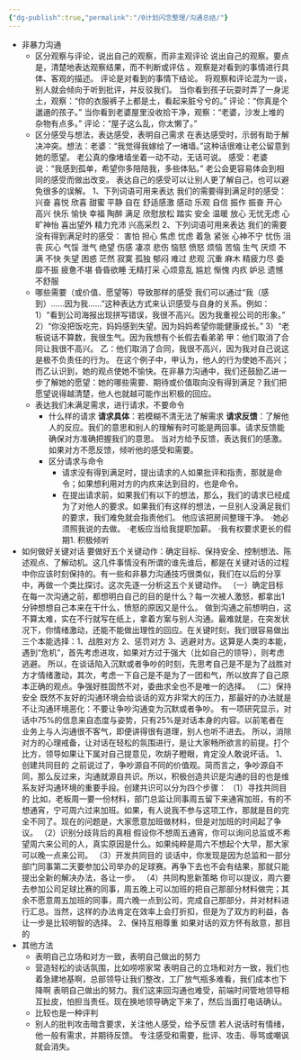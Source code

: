 ```yaml
---
{"dg-publish":true,"permalink":"/0计划闪念整理/沟通总结/"}
---
```


- 非暴力沟通
	- 区分观察与评论，说出自己的观察，而非主观评论
		说出自己的观察。要点是，清楚地表达观察结果，而不判断或评估  。观察是对看到的事情进行具体、客观的描述。  评论是对看到的事情下结论。
		将观察和评论混为一谈，别人就会倾向于听到批评，并反驳我们。
		当你看到孩子玩耍时弄了一身泥土，观察：“你的衣服裤子上都是土，看起来脏兮兮的。”  评论：“你真是个邋遢的孩子。”
		当你看到老婆屋里没收拾干净，观察：“老婆，沙发上堆的杂物有点多。”  评论：“屋子这么乱，你太懒了。”
	- 区分感受与想法，表达感受，表明自己需求
		在表达感受时，示弱有助于解决冲突。
		​想法：老婆：“我觉得我嫁给了一堵墙。”这种话很难让老公留意到她的愿望。
		老公真的像堵墙坐着一动不动，无话可说。
		感受：老婆说：“我感到孤单，希望你多陪陪我，多些体贴。”
		老公会更容易体会到相同的感受而做出改变。
		表达自己的感受可以让别人更了解自己，也可以避免很多的误解。
		1、下列词语可用来表达
		我们的需要得到满足时的感受：
		兴奋 喜悦 欣喜 甜蜜 平静 自在 舒适感激 感动 乐观 自信 振作 振奋 开心  高兴 快乐 愉快 幸福 陶醉 满足 欣慰放松 踏实 安全 温暖 放心 无忧无虑   心旷神怡 喜出望外 精力充沛 兴高采烈
		2、下列词语可用来表达
		我们的需要没有得到满足时的感受：
		害怕 担心 焦虑 忧虑 着急 紧张 心神不宁 忧伤 沮丧 灰心 气馁 泄气 绝望 伤感 凄凉 悲伤 恼怒 愤怒 烦恼 苦恼 生气 厌烦 不满 不快 失望 困惑 茫然 寂寞 孤独 郁闷 难过 悲观 沉重 麻木 精疲力尽 委靡不振 疲惫不堪 昏昏欲睡 无精打采 心烦意乱 尴尬 惭愧 内疚 妒忌 遗憾 不舒服
		​
	- 哪些需要（或价值、愿望等）导致那样的感受
		我们可以通过“我（感到）……因为我……”这种表达方式来认识感受与自身的关系。例如：
		1）“看到公司海报出现拼写错误，我很不高兴。因为我重视公司的形象。”
		2）“你没把饭吃完，妈妈感到失望。因为妈妈希望你能健康成长。”
		3）“老板说话不算数，我很生气。因为我想有个长假去看弟弟
		甲：他们取消了合同让我很不高兴。
		乙：他们取消了合同，我很不高兴，因为我对自己说这是极不负责任的行为。
		在这个例子中，甲认为，他人的行为使她不高兴；而乙认识到，她的观点使她不愉快。在非暴力沟通中，我们还鼓励乙进一步了解她的愿望：她的哪些需要、期待或价值取向没有得到满足？我们把愿望说得越清楚，他人也就越可能作出积极的回应。
	- 表达我们未满足需求，进行请求，不要命令
		- 什么样的请求
			**请求具体**：若模糊不清无法了解需求
			**请求反馈**：了解他人的反应。我们的意思和别人的理解有时可能是两回事。请求反馈能确保对方准确把握我们的意思。
			当对方给予反馈，表达我们的感激。
			如果对方不愿反馈，倾听他的感受和需要。
		- 区分请求与命令
			- 请求没有得到满足时，提出请求的人如果批评和指责，那就是命令；如果想利用对方的内疚来达到目的，也是命令。
			- 在提出请求前，如果我们有以下的想法，那么，我们的请求已经成为了对他人的要求。如果我们有这样的想法，一旦别人没满足我们的要求，我们难免就会指责他们。
				他应该把房间整理干净。
				·她必须照我说的去做。
				·老板应当给我提职加薪。
				·我有权要求更长的假期1. 积极倾听
- 如何做好关键对话
	要做好五个关键动作：确定目标、保持安全、控制想法、陈述观点、了解动机。这几件事情没有所谓的谁先谁后，都是在关键对话的过程中你应该时刻保持的。有一些和非暴力沟通技巧很类似，我们在以后的分享中，再做一个类比探讨。这次先逐一分析这五个关键动作。
	（一）确定目标
	在每一次沟通之前，都想明白自己的目的是什么？每一次被人激怒，都拿出1分钟想想自己本来在干什么，愤怒的原因又是什么。
	做到沟通之前想明白，这不算太难，实在不行就写在纸上，拿着方案与别人沟通。最难就是，在突发状况下，你情绪激动，还能不能做出理性的回应。在关键时刻，我们很容易做出三个本能选择：1、战胜对方 2、惩罚对方 3、逃避对方。这算是人类的本能，遇到“危机”，首先考虑进攻，如果对方过于强大（比如自己的领导），则考虑逃避。
	所以，在谈话陷入沉默或者争吵的时刻，先思考自己是不是为了战胜对方才情绪激动，其次，考虑一下自己是不是为了一团和气，所以放弃了自己原本正确的观点。争强好胜固然不对，委曲求全也不是唯一的选择。
	（二）保持安全
	既然不友好的沟通环境会给谈话的双方非常大的压力，那最好的办法就是不让沟通环境恶化：不要让争吵沟通变为沉默或者争吵。
	有一项研究显示，对话中75%的信息来自态度与姿势，只有25%是对话本身的内容。以前笔者在业务上与人沟通很不客气，即便讲得很有道理，别人也听不进去。
	所以，消除对方的心理戒备，让对话在轻松的氛围进行，是让大家畅所欲言的前提。打个比方，领导如果让下属对自己提意见，吹胡子瞪眼，肯定没人敢说坏话。
	1、创建共同目的
	之前说过了，争吵源自不同的价值观。简而言之，争吵源自不同，那么反过来，沟通就源自共识。所以，积极创造共识是沟通的目的也是维系友好沟通环境的重要手段。创建共识可以分为四个步骤：
	（1）寻找共同目的
	比如，老板周一要一份材料，部门总监让同事周五留下来通宵加班，有的不想通宵，宁可周六过来加班。如果，有人说我不参与这项工作，那就是目的完全不同了。现在的问题是，大家愿意加班做材料，但是对加班的时间起了争议。
	（2）识别分歧背后的真相
	假设你不想周五通宵，你可以询问总监或不希望周六来公司的人，真实原因是什么。如果纯粹是周六不想起个大早，那大家可以晚一点来公司。
	（3）开发共同目的
	谈话中，你发现是因为总监和一部分部门同事第二天要参加公司举办的足球赛。再争下去也不会有结果，那就只能提出全新的解决办法，各让一步。
	（4）共同构思新策略
	你可以提议，周六要去参加公司足球比赛的同事，周五晚上可以加班的把自己那部分材料做完；其余不愿意周五加班的同事，周六晚一点到公司，完成自己那部分，并对材料进行汇总。当然，这样的办法肯定在效率上会打折扣，但是为了双方的利益，各让一步是比较明智的选择。
	2、保持互相尊重
	如果对话的双方怀有敌意，那目的
- 其他方法
	- 表明自己立场和对方一致，表明自己做出的努力
	- 营造轻松的谈话氛围，比如唠唠家常
		表明自己的立场和对方一致，我们也着急建地基啊，总部领导让我们整改，工厂放气瓶多难看，我们成本也下降啊
		表明自己做出的努力。我们这来回沟通也难受，前端时间管地领导相互扯皮，怕担当责任。现在换地领导确定下来了，然后当面打电话确认。
	- 比较也是一种评判
	- 别人的批判攻击暗含要求，关注他人感受，给予反馈
		若人说话时有情绪，他一般有需求，并期待反馈。
		专注感受和需要，批评、攻击、辱骂或嘲讽就会消失。
